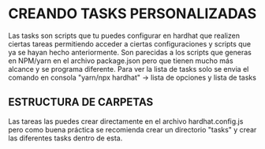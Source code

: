 # CREANDO TASKS PERSONALIZADAS

Las tasks son scripts que tu puedes configurar en hardhat que realizen ciertas tareas permitiendo acceder a ciertas
configuraciones y scripts que ya se hayan hecho anteriormente.
Son parecidas a los scripts que generas en NPM/yarn en el archivo package.json pero que tienen mucho más alcance y se programa
diferente.
Para ver la lista de tasks solo se envia el comando en consola "yarn/npx hardhat" -> lista de opciones y lista de tasks

## ESTRUCTURA DE CARPETAS

Las tareas las puedes crear directamente en el archivo hardhat.config.js pero como buena práctica se recomienda crear un directorio "tasks" y crear las diferentes tasks dentro de esta.
